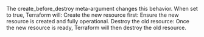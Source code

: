 The create_before_destroy meta-argument changes this behavior.
When set to true, Terraform will:
Create the new resource first: Ensure the new resource is created and fully operational.
Destroy the old resource: Once the new resource is ready, Terraform will then destroy the old resource.

